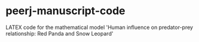 # peerj-manuscript-code
LATEX code for the mathematical model 'Human influence on predator-prey relationship: Red Panda and Snow Leopard'
